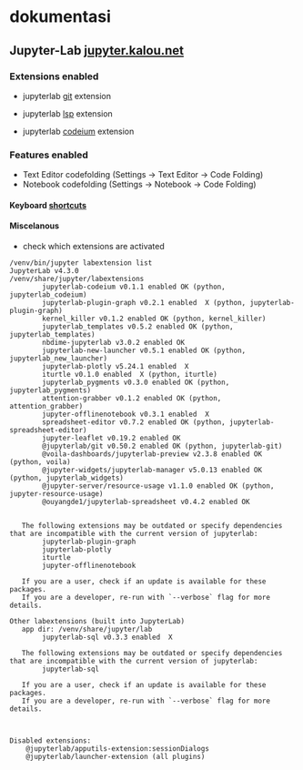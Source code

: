 # dokumentasi

## Jupyter-Lab [jupyter.kalou.net](https://jupyter.kalou.net)

### Extensions enabled

- jupyterlab [git](https://blog.reviewnb.com/jupyterlab-git-extension/) extension

- jupyterlab [lsp](https://github.com/krassowski/jupyterlab-lsp) extension

- jupyterlab [codeium](https://github.com/jtpio/jupyterlab-codeium) extension

### Features enabled

- Text Editor codefolding (Settings -> Text Editor -> Code Folding)
- Notebook codefolding (Settings -> Notebook -> Code Folding)

#### Keyboard [shortcuts](https://jupyter-contrib-nbextensions.readthedocs.io/en/latest/nbextensions/navigation-hotkeys/readme.html)



#### Miscelanous

- check which extensions are activated

```
/venv/bin/jupyter labextension list
JupyterLab v4.3.0
/venv/share/jupyter/labextensions
        jupyterlab-codeium v0.1.1 enabled OK (python, jupyterlab_codeium)
        jupyterlab-plugin-graph v0.2.1 enabled  X (python, jupyterlab-plugin-graph)
        kernel_killer v0.1.2 enabled OK (python, kernel_killer)
        jupyterlab_templates v0.5.2 enabled OK (python, jupyterlab_templates)
        nbdime-jupyterlab v3.0.2 enabled OK
        jupyterlab-new-launcher v0.5.1 enabled OK (python, jupyterlab_new_launcher)
        jupyterlab-plotly v5.24.1 enabled  X
        iturtle v0.1.0 enabled  X (python, iturtle)
        jupyterlab_pygments v0.3.0 enabled OK (python, jupyterlab_pygments)
        attention-grabber v0.1.2 enabled OK (python, attention_grabber)
        jupyter-offlinenotebook v0.3.1 enabled  X
        spreadsheet-editor v0.7.2 enabled OK (python, jupyterlab-spreadsheet-editor)
        jupyter-leaflet v0.19.2 enabled OK
        @jupyterlab/git v0.50.2 enabled OK (python, jupyterlab-git)
        @voila-dashboards/jupyterlab-preview v2.3.8 enabled OK (python, voila)
        @jupyter-widgets/jupyterlab-manager v5.0.13 enabled OK (python, jupyterlab_widgets)
        @jupyter-server/resource-usage v1.1.0 enabled OK (python, jupyter-resource-usage)
        @ouyangde1/jupyterlab-spreadsheet v0.4.2 enabled OK


   The following extensions may be outdated or specify dependencies that are incompatible with the current version of jupyterlab:
        jupyterlab-plugin-graph
        jupyterlab-plotly
        iturtle
        jupyter-offlinenotebook

   If you are a user, check if an update is available for these packages.
   If you are a developer, re-run with `--verbose` flag for more details.

Other labextensions (built into JupyterLab)
   app dir: /venv/share/jupyter/lab
        jupyterlab-sql v0.3.3 enabled  X

   The following extensions may be outdated or specify dependencies that are incompatible with the current version of jupyterlab:
        jupyterlab-sql

   If you are a user, check if an update is available for these packages.
   If you are a developer, re-run with `--verbose` flag for more details.



Disabled extensions:
    @jupyterlab/apputils-extension:sessionDialogs
    @jupyterlab/launcher-extension (all plugins)
```


